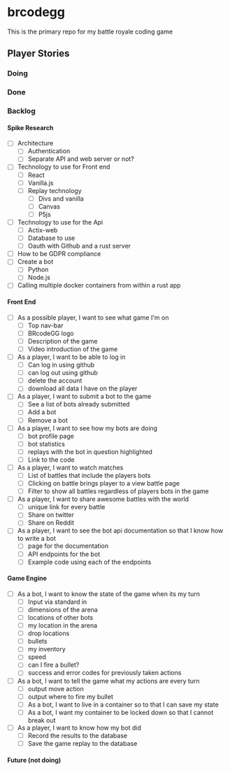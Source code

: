 # brcodegg
This is the primary repo for my battle royale coding game

## Player Stories

### Doing

### Done

### Backlog

#### Spike Research

* [ ] Architecture
  * [ ] Authentication
  * [ ] Separate API and web server or not?
* [ ] Technology to use for Front end
  * [ ] React
  * [ ] Vanilla.js
  * [ ] Replay technology
    * [ ] Divs and vanilla
    * [ ] Canvas
    * [ ] P5js
* [ ] Technology to use for the Api
  * [ ] Actix-web
  * [ ] Database to use
  * [ ] Oauth with Github and a rust server
* [ ] How to be GDPR compliance
* [ ] Create a bot
  * [ ] Python
  * [ ] Node.js
* [ ] Calling multiple docker containers from within a rust app

#### Front End

* [ ] As a possible player, I want to see what game I'm on
  * [ ] Top nav-bar
  * [ ] BRcodeGG logo
  * [ ] Description of the game
  * [ ] Video introduction of the game
* [ ] As a player, I want to be able to log in
  * [ ] Can log in using github
  * [ ] can log out using github
  * [ ] delete the account
  * [ ] download all data I have on the player
* [ ] As a player, I want to submit a bot to the game
  * [ ] See a list of bots already submitted
  * [ ] Add a bot
  * [ ] Remove a bot
* [ ] As a player, I want to see how my bots are doing
  * [ ] bot profile page
  * [ ] bot statistics
  * [ ] replays with the bot in question highlighted
  * [ ] Link to the code
* [ ] As a player, I want to watch matches
  * [ ] List of battles that include the players bots
  * [ ] Clicking on battle brings player to a view battle page
  * [ ] Filter to show all battles regardless of players bots in the game
* [ ] As a player, I want to share awesome battles with the world
  * [ ] unique link for every battle
  * [ ] Share on twitter
  * [ ] Share on Reddit
* [ ] As a player, I want to see the bot api documentation so that I know how to write a bot
  * [ ] page for the documentation
  * [ ] API endpoints for the bot
  * [ ] Example code using each of the endpoints

#### Game Engine

* [ ] As a bot, I want to know the state of the game when its my turn
  * [ ] Input via standard in
  * [ ] dimensions of the arena
  * [ ] locations of other bots
  * [ ] my location in the arena
  * [ ] drop locations
  * [ ] bullets
  * [ ] my inventory
  * [ ] speed
  * [ ] can I fire a bullet?
  * [ ] success and error codes for previously taken actions
* [ ] As a bot, I want to tell the game what my actions are every turn
  * [ ] output move action
  * [ ] output where to fire my bullet
  * [ ] As a bot, I want to live in a container so to that I can save my state
  * [ ] As a bot, I want my container to be locked down so that I cannot break out
* [ ] As a player, I want to know how my bot did
  * [ ] Record the results to the database
  * [ ] Save the game replay to the database

#### Future (not doing)
